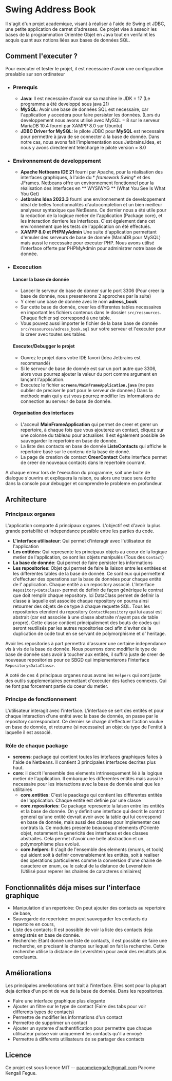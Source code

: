 Swing Address Book
==================

Il s'agit d'un projet academique, visant à réaliser à l'aide de Swing et JDBC, une petite application de carnet
d'adresses.
Ce projet vise à asseoir les bases de la programmation Orientée Objet en Java tout en verifaint les acquis quant aux
notions liées aux bases de données SQL.

## Comment l'executer ?

Pour executer et tester le projet, il est necessaire d'avoir une configuration prealable sur son ordinateur

- ### Prerequis

    - **Java**: Il est necessaire d'avoir sur sa machine le JDK = 17 (Le programme a été developpé sous java 21)
    - **MySQL**: Avoir une base de données SQL est necessaire, car l'application y accedera pour faire persister les
      données. (Lors du developpement nous avons utilisé avec MySQL = 8 sur le serveur MariaDB 10.4 fourni par XAMPP 8.0
      sur Ubuntu)
    - **JDBC Driver for MySQL**: le pilote JDBC pour **MySQL** est necessaire pour permettre à java de se connecter à la
      base de donnée. Dans notre cas, nous avons fait l'implementation sous Jetbrains.Idea, et nous y avons directement
      telechargé le pilote version = 8.0

- ### Environnement de developpement
    - **Apache Netbeans IDE 21** fourni par Apache, pour la réalisation des interfaces graphiques, à l'aide du *
      *framework
      Swing** et des JFrames. Netbeans offre un environnement fonctionnel pour la réalisation des interfaces en **
      WYSIWYG
      ** (What You See Is What You Get)
    - **Jetbrains Idea 2023.3** fourni une environnement de developpement ideal de belles fonctionnalités
      d'autocompletion et un bien meilleur analyseur syntaxique que NetBeans. Ce dernier nous a été utile pour la
      redaction de la logique metier de l'application (Package core), et les interaction derriere les interfaces. C'est
      également dans cet environnement que les tests de l'application on été effectués.
    - **XAMPP 8.0 et PHPMyAdmin** Une suite d'application permettant d'emuler des serveurs de base de donnée (MariaDB
      pour MySQL) mais aussi le necessaire pour executer PHP. Nous avons utilisé l'interface offerte par PHPMyAdmin pour
      administrer notre base de donnée.
- ### Excecution
  #### Lancer la base de donnée
    - Lancer le serveur de base de donner sur le port 3306 (Pour creer la base de donnée, nous presenterons 2 approches
      par
      la suite)
    - Y creer une base de donnée avec le nom **adress_book**
    - Sur cette base de donnée, creer les differentes tables necessaires en important les fichiers contenus dans le
      dossier `src/ressources`. Chaque fichier sql correspond à une table.
    - Vous pouvez aussi importer le fichier de la base base de donnée `src/ressources/adress_book.sql` sur votre serveur
      et l'executer pour la creer avec toutes ses tables.
  #### Executer/Debugger le projet

    - Ouvrez le projet dans votre IDE favori (Idea Jetbrains est recommandé)
    - Si le serveur de base de donnée est sur un port autre que 3306, alors vous pourrez ajouter la valeur du port comme
      argument en lançant l'application.
    - Executez le fichier **`screens/MainFrameApplication.java`** (ne pas oublier de preciser le port pour le serveur de
      donnée.) Dans la methode main qui y est vous pourrez modifier les informations de connection au serveur de base de
      donnée.
  #### Organisation des interfaces
    - L'acceuil **MainFrameApplication** qui permet de creer et gerer un repertoire, à chaque fois que vous ajouterez un
      contact, cliquez sur une colonne du tableau pour actualiser. Il est également possible de sauvegarder le
      repertoire en
      base de donnée.
    - La liste des contacts en base de donnée **ListeContacts** qui affiche le repertoire basé sur le contenu de la base
      de donné.
    - La page de creation de contact **CreerContact** Cette interface permet de creer de nouveaux contacts dans le
      repertoire courrant.

A chaque erreur lors de l'execution du programme, soit une boite de dialogue s'ouvrira et expliquera la raison, ou
alors une trace sera écrite dans la console pour debugger et comprendre le probleme en profondeur.

## Architecture

### Principaux organes

L'application comporte 4 principaux organes. L'objectif est d'avoir la plus grande portabilité et independance possible
entre les parties du code.

- **L'interface utilisateur**: Qui permet d'interagir avec l'utilisateur de l'application
- **Les entitées**: Qui represente les principaux objets au coeur de la logique metier de l'application, ce sont les
  objets manipulés (Tous des  `Contact`)
- **La base de donnée**: Qui permet de faire persister les informations
- **Les repositories**: Objet qui permet de faire la liaison entre les entitées et les differentes tables de la base de
  donnée. Ce sont eux qui permettent d'effectuer des operations sur la base de données pour chaque entité de l'
  application. Chaque entité a un repository associé. L'Interface `Repository<DataClass>` permet de definir de façon
  générique le contrat que doit remplir chaque repository. Ici DataClass permet de definir la classe à laquelle est
  associée chaque repository on pourra ainsi retourner des objets de ce type à chaque requette SQL. Tous les
  repositories etendent du repository `ContactRepository` qui lui aussi est abstrait (car est associée à une classe
  abstraite n'ayant pas de table propre). Cette classe contient principalement des bouts de codes qui seront reutilisés
  par les autres repositories ceci afin d'eviter de la duplication de code tout en se servant de polymorphisme et d'
  heritage.

Avoir les repositories à part permettra d'assurer une certaine independance vis à vis de la base de donnée.
Nous pourrons donc modifier le type de base de donnée sans avoir à toucher aux entités, il suffira juste de creer de
nouveaux repositories pour ce SBGD qui implementerons l'interface `Repository<DataClass>`.

A coté de ces 4 principaux organes nous avons les `Helpers` qui sont juste des outils supplementaires permettant
d'executer des taches connexes. Qui ne font pas forcement partie du coeur du metier.

### Principe de fonctionnement

L'utilisateur interagit avec l'interface.
L'interface se sert des entités et pour chaque interaction d'une entité avec la base de donnée, on passe par le
repository correspondant. Ce dernier se charge d'effectuer l'action voulue en base de donnée, et retourne (si
necessaire) un objet du type de l'entité à laquelle il est associé.

### Rôle de chaque package

- **screens**: package qui contient toutes les intefaces graphiques faites à l'aide de Netbeans. Il contient 3
  principales interfaces decrites plus haut.
- **core**: il decrit l'ensemble des elements intrinsequement lié à la logique metier de l'application. Il embarque les
  differentes entités mais aussi le necessaire pour les interactions avec la base de donnée ainsi que les utilitaires
    - **core.entities**: C'est le paackage qui contient les differentes entités de l'application. Chaque entité est
      definie par une classe
    - **core.repositories**: Ce package represente la laison entre les entités et la base de donnée. On y definit une
      interface qui decrit le contrat general qu'une entité devrait avoir avec la table qui lui correspond en base de
      donnée, mais aussi des classes pour implementer ces contrats là. Ce modules presente beaucoup d'elements d'Orienté
      objet, notamment la genericité des interfaces et des classes abstraites. Cela permet d'avoir une belle abstraction
      et un polymorphisme plus evolué.
    - **core.helpers**: Il s'agit de l'ensemble des elements (enums, et tools) qui aident soit à definir convenablement
      les entités, soit à realiser des operations particulieres comme la conversion d'une chaine de caractere en enum,
      ou
      le calcul de la distance de Levenshtein (Utilisé pour reperer les chaines de caracteres similaires)

## Fonctionnalités déja mises sur l'interface graphique

- Manipulation d'un repertoire: On peut ajouter des contacts au repertoire de base,
- Sauvegarde de repertoire: on peut sauvegarder les contacts du repertoire en cours,
- Liste des contacts: Il est possible de voir la liste des contacts deja enregistrés en base de donnée.
- Recherche: Etant donné une liste de contacts, il est possible de faire une recherche, en precisant le champs sur
  lequel on fait la recherche. Cette recherche utilise la distance de Levershtein pour avoir des resultats plus
  concluants.

## Améliorations

Les principales ameliorations ont trait à l'interface. Elles sont pour la plupart deja écrites d'un point de vue de la
base de donnée. Dans les repositories.

- Faire une interface graphique plus elegante
- Ajouter un filtre sur le type de contact (Faire des tabs pour voir differents types de contacts)
- Permettre de modifier les informations d'un contact
- Permettre de supprimer un contact
- Ajouter un systeme d'authentification pour permettre que chaque utilisateur puisse voir uniquement les contacts qu'il
  a envoyé
- Permettre à differents utilisateurs de se partager des contacts

## Licence

Ce projet est sous licence MIT -- pacomekengafe@gmail.com Pacome Kengali Fegue.